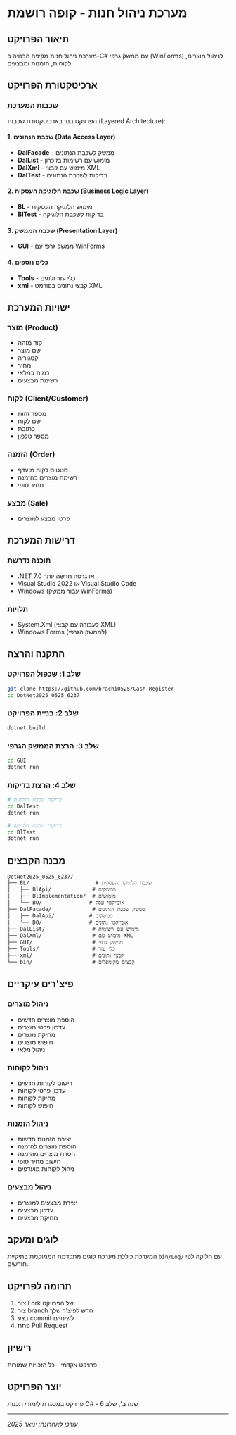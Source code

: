 # מערכת ניהול חנות - קופה רושמת

## תיאור הפרויקט
מערכת ניהול חנות מקיפה הבנויה ב-C# עם ממשק גרפי (WinForms) לניהול מוצרים, לקוחות, הזמנות ומבצעים.

## ארכיטקטורת הפרויקט

### שכבות המערכת
הפרויקט בנוי בארכיטקטורת שכבות (Layered Architecture):

#### 1. שכבת הנתונים (Data Access Layer)
- **DalFacade** - ממשק לשכבת הנתונים
- **DalList** - מימוש עם רשימות בזיכרון
- **DalXml** - מימוש עם קבצי XML
- **DalTest** - בדיקות לשכבת הנתונים

#### 2. שכבת הלוגיקה העסקית (Business Logic Layer)
- **BL** - מימוש הלוגיקה העסקית
- **BlTest** - בדיקות לשכבת הלוגיקה

#### 3. שכבת הממשק (Presentation Layer)
- **GUI** - ממשק גרפי עם WinForms

#### 4. כלים נוספים
- **Tools** - כלי עזר ולוגים
- **xml** - קבצי נתונים בפורמט XML

## ישויות המערכת

### מוצר (Product)
- קוד מזהה
- שם מוצר
- קטגוריה
- מחיר
- כמות במלאי
- רשימת מבצעים

### לקוח (Client/Customer)
- מספר זהות
- שם לקוח
- כתובת
- מספר טלפון

### הזמנה (Order)
- סטטוס לקוח מועדף
- רשימת מוצרים בהזמנה
- מחיר סופי

### מבצע (Sale)
- פרטי מבצע למוצרים

## דרישות המערכת

### תוכנה נדרשת
- .NET 7.0 או גרסה חדשה יותר
- Visual Studio 2022 או Visual Studio Code
- Windows (עבור ממשק WinForms)

### תלויות
- System.Xml (לעבודה עם קבצי XML)
- Windows Forms (לממשק הגרפי)

## התקנה והרצה

### שלב 1: שכפול הפרויקט
```bash
git clone https://github.com/brachi0525/Cash-Register
cd DotNet2025_0525_6237
```

### שלב 2: בניית הפרויקט
```bash
dotnet build
```

### שלב 3: הרצת הממשק הגרפי
```bash
cd GUI
dotnet run
```

### שלב 4: הרצת בדיקות
```bash
# בדיקות שכבת הנתונים
cd DalTest
dotnet run

# בדיקות שכבת הלוגיקה
cd BlTest
dotnet run
```

## מבנה הקבצים

```
DotNet2025_0525_6237/
├── BL/                     # שכבת הלוגיקה העסקית
│   ├── BlApi/             # ממשקים
│   ├── BlImplementation/  # מימושים
│   └── BO/               # אובייקטי עסק
├── DalFacade/             # ממשק שכבת הנתונים
│   ├── DalApi/           # ממשקים
│   └── DO/               # אובייקטי נתונים
├── DalList/               # מימוש עם רשימות
├── DalXml/                # מימוש עם XML
├── GUI/                   # ממשק גרפי
├── Tools/                 # כלי עזר
├── xml/                   # קבצי נתונים
└── bin/                   # קבצים מקומפלים
```

## פיצ'רים עיקריים

### ניהול מוצרים
- הוספת מוצרים חדשים
- עדכון פרטי מוצרים
- מחיקת מוצרים
- חיפוש מוצרים
- ניהול מלאי

### ניהול לקוחות
- רישום לקוחות חדשים
- עדכון פרטי לקוחות
- מחיקת לקוחות
- חיפוש לקוחות

### ניהול הזמנות
- יצירת הזמנות חדשות
- הוספת מוצרים להזמנה
- הסרת מוצרים מהזמנה
- חישוב מחיר סופי
- ניהול לקוחות מועדפים

### ניהול מבצעים
- יצירת מבצעים למוצרים
- עדכון מבצעים
- מחיקת מבצעים

## לוגים ומעקב
המערכת כוללת מערכת לוגים מתקדמת הממוקמת בתיקיית `bin/Log/` עם חלוקה לפי חודשים.

## תרומה לפרויקט
1. צור Fork של הפרויקט
2. צור branch חדש לפיצ'ר שלך
3. בצע commit לשינויים
4. פתח Pull Request

## רישיון
פרויקט אקדמי - כל הזכויות שמורות

## יוצר הפרויקט
פרויקט במסגרת לימודי תכנות C# - שנה ב', שלב 6

---
*עודכן לאחרונה: ינואר 2025*

